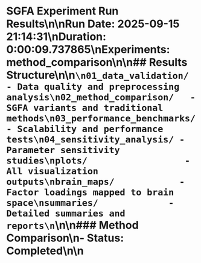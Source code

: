 # SGFA Experiment Run Results\n\n**Run Date:** 2025-09-15 21:14:31\n**Duration:** 0:00:09.737865\n**Experiments:** method_comparison\n\n## Results Structure\n\n```\n01_data_validation/     - Data quality and preprocessing analysis\n02_method_comparison/   - SGFA variants and traditional methods\n03_performance_benchmarks/ - Scalability and performance tests\n04_sensitivity_analysis/ - Parameter sensitivity studies\nplots/                  - All visualization outputs\nbrain_maps/            - Factor loadings mapped to brain space\nsummaries/             - Detailed summaries and reports\n```\n\n### Method Comparison\n- Status: Completed\n\n